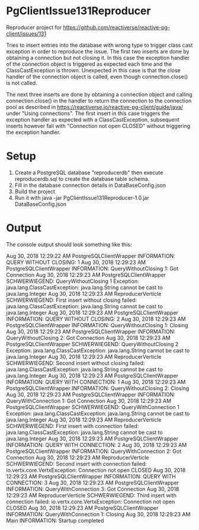 # PgClientIssue131Reproducer

Reproducer project for https://github.com/reactiverse/reactive-pg-client/issues/131

Tries to insert entries into the database with wrong type to trigger class cast exception in order to reproduce the issue.
The first two inserts are done by obtaining a connection but not closing it. In this case the exception handler of the connection object is triggered as expected each time and the ClassCastException is thrown. 
Unexpected in this case is that the close handler of the connection object is called, even though connection.close() is not called.

The next three inserts are done by obtaining a connection object and calling connection.close() in the handler to return the connection to the connection pool as described in https://reactiverse.io/reactive-pg-client/guide/java/ under "Using connections".
The first insert in this case triggers the exception handler as expected with a ClassCastException, subsequent inserts however fail with "Connection not open CLOSED" without triggering the exception handler.

# Setup

1. Create a PostgreSQL database "reproducerdb" then execute reproducerdb.sql to create the database table schema.
2. Fill in the database connection details in DataBaseConfig.json
3. Build the project
4. Run it with java -jar PgClientIssue131Reproducer-1.0.jar DataBaseConfig.json

# Output

The console output should look something like this:

Aug 30, 2018 12:29:22 AM PostgreSQLClientWrapper
INFORMATION: QUERY WITHOUT CLOSING: 1
Aug 30, 2018 12:29:23 AM PostgreSQLClientWrapper
INFORMATION: QueryWithoutClosing 1: Got Connection
Aug 30, 2018 12:29:23 AM PostgreSQLClientWrapper
SCHWERWIEGEND: QueryWithoutClosing 1 Exception: java.lang.ClassCastException: java.lang.String cannot be cast to java.lang.Integer
Aug 30, 2018 12:29:23 AM ReproducerVerticle
SCHWERWIEGEND: First insert without closing failed: java.lang.ClassCastException: java.lang.String cannot be cast to java.lang.Integer
Aug 30, 2018 12:29:23 AM PostgreSQLClientWrapper
INFORMATION: QUERY WITHOUT CLOSING: 2
Aug 30, 2018 12:29:23 AM PostgreSQLClientWrapper
INFORMATION: QueryWithoutClosing 1: Closing
Aug 30, 2018 12:29:23 AM PostgreSQLClientWrapper
INFORMATION: QueryWithoutClosing 2: Got Connection
Aug 30, 2018 12:29:23 AM PostgreSQLClientWrapper
SCHWERWIEGEND: QueryWithoutClosing 2 Exception: java.lang.ClassCastException: java.lang.String cannot be cast to java.lang.Integer
Aug 30, 2018 12:29:23 AM ReproducerVerticle
SCHWERWIEGEND: Second insert without closing failed: java.lang.ClassCastException: java.lang.String cannot be cast to java.lang.Integer
Aug 30, 2018 12:29:23 AM PostgreSQLClientWrapper
INFORMATION: QUERY WITH CONNECTION: 1
Aug 30, 2018 12:29:23 AM PostgreSQLClientWrapper
INFORMATION: QueryWithoutClosing 2: Closing
Aug 30, 2018 12:29:23 AM PostgreSQLClientWrapper
INFORMATION: QueryWithConnection 1: Got Connection
Aug 30, 2018 12:29:23 AM PostgreSQLClientWrapper
SCHWERWIEGEND: QueryWithConnection 1 Exception: java.lang.ClassCastException: java.lang.String cannot be cast to java.lang.Integer
Aug 30, 2018 12:29:23 AM ReproducerVerticle
SCHWERWIEGEND: First insert with connection failed: java.lang.ClassCastException: java.lang.String cannot be cast to java.lang.Integer
Aug 30, 2018 12:29:23 AM PostgreSQLClientWrapper
INFORMATION: QUERY WITH CONNECTION: 2
Aug 30, 2018 12:29:23 AM PostgreSQLClientWrapper
INFORMATION: QueryWithConnection 2: Got Connection
Aug 30, 2018 12:29:23 AM ReproducerVerticle
SCHWERWIEGEND: Second insert with connection failed: io.vertx.core.VertxException: Connection not open CLOSED
Aug 30, 2018 12:29:23 AM PostgreSQLClientWrapper
INFORMATION: QUERY WITH CONNECTION: 3
Aug 30, 2018 12:29:23 AM PostgreSQLClientWrapper
INFORMATION: QueryWithConnection 3: Got Connection
Aug 30, 2018 12:29:23 AM ReproducerVerticle
SCHWERWIEGEND: Third insert with connection failed: io.vertx.core.VertxException: Connection not open CLOSED
Aug 30, 2018 12:29:23 AM PostgreSQLClientWrapper
INFORMATION: QueryWithConnection 1: Closing
Aug 30, 2018 12:29:23 AM Main
INFORMATION: Startup completed